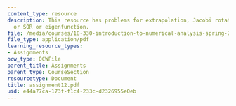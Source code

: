 ```yaml
---
content_type: resource
description: This resource has problems for extrapolation, Jacobi rotations, and Gauss-Seidel
  or SOR or eigenfunction.
file: /media/courses/18-330-introduction-to-numerical-analysis-spring-2004/e44a77ca173ff1c4233cd2326955e0eb_assignment12.pdf
file_type: application/pdf
learning_resource_types:
- Assignments
ocw_type: OCWFile
parent_title: Assignments
parent_type: CourseSection
resourcetype: Document
title: assignment12.pdf
uid: e44a77ca-173f-f1c4-233c-d2326955e0eb
---
```

